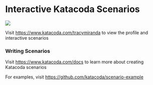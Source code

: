 # Interactive Katacoda Scenarios

[![](http://shields.katacoda.com/katacoda/tracymiranda/count.svg)](https://www.katacoda.com/tracymiranda "Get your profile on Katacoda.com")

Visit https://www.katacoda.com/tracymiranda to view the profile and interactive scenarios

### Writing Scenarios
Visit https://www.katacoda.com/docs to learn more about creating Katacoda scenarios

For examples, visit https://github.com/katacoda/scenario-example
